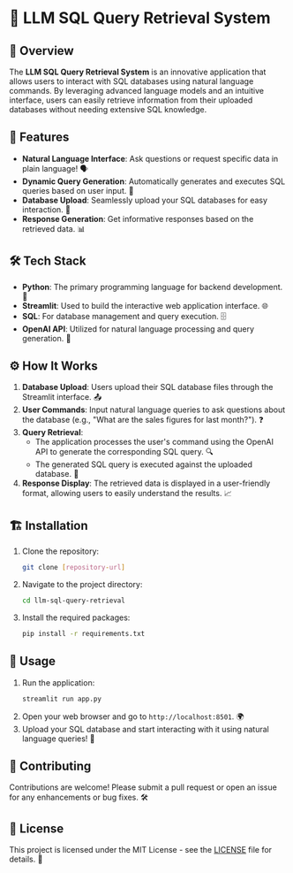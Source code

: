 # 🌟 LLM SQL Query Retrieval System

## 📖 Overview

The **LLM SQL Query Retrieval System** is an innovative application that allows users to interact with SQL databases using natural language commands. By leveraging advanced language models and an intuitive interface, users can easily retrieve information from their uploaded databases without needing extensive SQL knowledge.

## 🚀 Features

- **Natural Language Interface**: Ask questions or request specific data in plain language! 🗣️
- **Dynamic Query Generation**: Automatically generates and executes SQL queries based on user input. 🔄
- **Database Upload**: Seamlessly upload your SQL databases for easy interaction. 📂
- **Response Generation**: Get informative responses based on the retrieved data. 📊

## 🛠️ Tech Stack

- **Python**: The primary programming language for backend development. 🐍
- **Streamlit**: Used to build the interactive web application interface. 🌐
- **SQL**: For database management and query execution. 🗄️
- **OpenAI API**: Utilized for natural language processing and query generation. 🤖

## ⚙️ How It Works

1. **Database Upload**: Users upload their SQL database files through the Streamlit interface. 📤
2. **User Commands**: Input natural language queries to ask questions about the database (e.g., "What are the sales figures for last month?"). ❓
3. **Query Retrieval**:
   - The application processes the user's command using the OpenAI API to generate the corresponding SQL query. 🔍
   - The generated SQL query is executed against the uploaded database. 🔄
4. **Response Display**: The retrieved data is displayed in a user-friendly format, allowing users to easily understand the results. 📈

## 🏗️ Installation

1. Clone the repository:
   ```bash
   git clone [repository-url]
   ```
2. Navigate to the project directory:
   ```bash
   cd llm-sql-query-retrieval
   ```
3. Install the required packages:
   ```bash
   pip install -r requirements.txt
   ```

## 🎉 Usage

1. Run the application:
   ```bash
   streamlit run app.py
   ```
2. Open your web browser and go to `http://localhost:8501`. 🌍
3. Upload your SQL database and start interacting with it using natural language queries! 💬

## 🤝 Contributing

Contributions are welcome! Please submit a pull request or open an issue for any enhancements or bug fixes. 🛠️

## 📜 License

This project is licensed under the MIT License - see the [LICENSE](LICENSE) file for details. 📄
